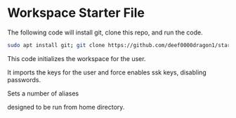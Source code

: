 # Workspace Starter File

The following code will install git, clone this repo, and run the code. 

```sh
sudo apt install git; git clone https://github.com/deef0000dragon1/startup.git; cd startup; sudo bash run.sh
```

This code initializes the workspace for the user.

It imports the keys for the user and force enables ssk keys, disabling passwords. 

Sets a number of aliases

designed to be run from home directory.